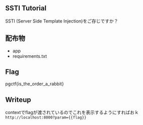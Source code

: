 ## SSTI Tutorial
SSTI (Server Side Template Injection)をご存じですか？

## 配布物
- app
- requirements.txt

## Flag
pgctf{is_the_order_a_rabbit}

## Writeup
contextでflagが渡されているのでこれを表示するようにすればおｋ
`http://localhost:8000?param={{flag}}`
